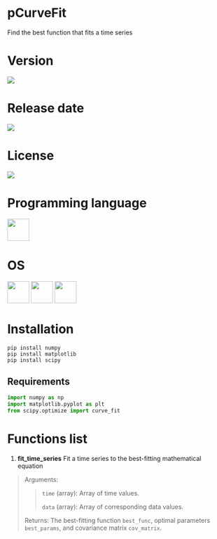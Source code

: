 # pCurveFit

Find the best function that fits a time series

# Version

![](https://img.shields.io/badge/Version%3A-1.0-success)

# Release date

![](https://img.shields.io/badge/Release%20date-May%2C%2030%2C%202023-9cf)

# License

![](https://img.shields.io/github/license/Ileriayo/markdown-badges?style=for-the-badge)

# Programming language

<img src="https://img.icons8.com/?size=512&id=13441&format=png" width="50"/>

# OS

<img src="https://img.icons8.com/?size=512&id=17842&format=png" width="50"/> <img src="https://img.icons8.com/?size=512&id=122959&format=png" width="50"/> <img src="https://img.icons8.com/?size=512&id=108792&format=png" width="50"/>

# Installation

```shell
pip install numpy
pip install matplotlib
pip install scipy
```

## Requirements

```python
import numpy as np
import matplotlib.pyplot as plt
from scipy.optimize import curve_fit
```

# Functions list

1. **fit_time_series** Fit a time series to the best-fitting mathematical equation

> Arguments:
>
>> `time` (array): Array of time values.
>>
>> `data` (array): Array of corresponding data values.
>>
> Returns: The best-fitting function `best_func`, optimal parameters `best_params`, and covariance matrix `cov_matrix`.

